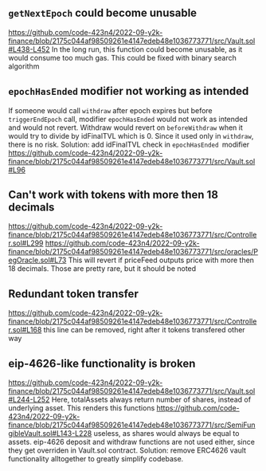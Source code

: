 ## `getNextEpoch` could become unusable 
https://github.com/code-423n4/2022-09-y2k-finance/blob/2175c044af98509261e4147edeb48e1036773771/src/Vault.sol#L438-L452
In the long run, this function could become unusable, as it would consume too much gas. This could be fixed with binary search algorithm

## `epochHasEnded` modifier not working as intended 
If someone would call `withdraw` after epoch expires but before `triggerEndEpoch` call, modifier `epochHasEnded` would not work as intended and would not revert. Withdraw would revert on `beforeWithdraw` when it would try to divide by idFinalTVL which is 0. Since it used only in `withdraw`, there is no risk.
Solution: add idFinalTVL check in `epochHasEnded `modifier
https://github.com/code-423n4/2022-09-y2k-finance/blob/2175c044af98509261e4147edeb48e1036773771/src/Vault.sol#L96

## Can't work with tokens with more then 18 decimals
https://github.com/code-423n4/2022-09-y2k-finance/blob/2175c044af98509261e4147edeb48e1036773771/src/Controller.sol#L299
https://github.com/code-423n4/2022-09-y2k-finance/blob/2175c044af98509261e4147edeb48e1036773771/src/oracles/PegOracle.sol#L73
This will revert if priceFeed outputs price with more then 18 decimals. Those are pretty rare, but it should be noted

## Redundant token transfer
https://github.com/code-423n4/2022-09-y2k-finance/blob/2175c044af98509261e4147edeb48e1036773771/src/Controller.sol#L168
this line can be removed, right after it tokens transfered other way 

## eip-4626-like functionality is broken
https://github.com/code-423n4/2022-09-y2k-finance/blob/2175c044af98509261e4147edeb48e1036773771/src/Vault.sol#L244-L252
Here, totalAssets always return number of shares, instead of underlying asset. This renders this functions 
https://github.com/code-423n4/2022-09-y2k-finance/blob/2175c044af98509261e4147edeb48e1036773771/src/SemiFungibleVault.sol#L143-L228
useless, as shares would always be equal to assets.
eip-4626 deposit and withdraw functions are not used either, since they get overriden in Vault.sol contract.
Solution: remove ERC4626 vault functionality alltogether to greatly simplify codebase.